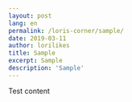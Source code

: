 ```yaml
---
layout: post
lang: en
permalink: /loris-corner/sample/
date: 2019-03-11
author: lorilikes
title: Sample
excerpt: Sample
description: 'Sample'
---
```

Test content